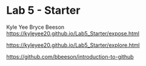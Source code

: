 # Lab 5 - Starter
Kyle Yee
Bryce Beeson
https://kyleyee20.github.io/Lab5_Starter/expose.html

https://kyleyee20.github.io/Lab5_Starter/explore.html

https://github.com/bbeeson/introduction-to-github

